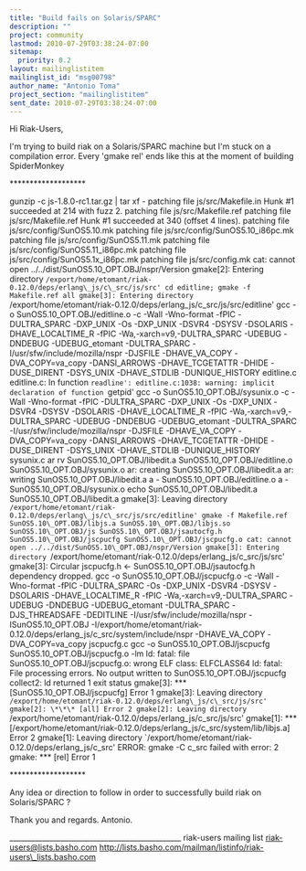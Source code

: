 ```yaml
---
title: "Build fails on Solaris/SPARC"
description: ""
project: community
lastmod: 2010-07-29T03:38:24-07:00
sitemap:
  priority: 0.2
layout: mailinglistitem
mailinglist_id: "msg00798"
author_name: "Antonio Toma"
project_section: "mailinglistitem"
sent_date: 2010-07-29T03:38:24-07:00
---
```



Hi Riak-Users,

I'm trying to build riak on a Solaris/SPARC machine but I'm stuck on a
compilation error. Every 'gmake rel' ends like this at the moment of
building SpiderMonkey

\*\*\*\*\*\*\*\*\*\*\*\*\*\*\*\*\*\*\*

gunzip -c js-1.8.0-rc1.tar.gz | tar xf -
patching file js/src/Makefile.in
Hunk #1 succeeded at 214 with fuzz 2.
patching file js/src/Makefile.ref
patching file js/src/Makefile.ref
Hunk #1 succeeded at 340 (offset 4 lines).
patching file js/src/config/SunOS5.10.mk
patching file js/src/config/SunOS5.10\_i86pc.mk
patching file js/src/config/SunOS5.11.mk
patching file js/src/config/SunOS5.11\_i86pc.mk
patching file js/src/config/SunOS5.1x\_i86pc.mk
patching file js/src/config.mk
cat: cannot open ../../dist/SunOS5.10\_OPT.OBJ/nspr/Version
gmake[2]: Entering directory
`/export/home/etomant/riak-0.12.0/deps/erlang\_js/c\_src/js/src'
cd editline; gmake -f Makefile.ref all
gmake[3]: Entering directory
`/export/home/etomant/riak-0.12.0/deps/erlang\_js/c\_src/js/src/editline'
gcc -o SunOS5.10\_OPT.OBJ/editline.o -c -Wall -Wno-format -fPIC
-DULTRA\_SPARC -DXP\_UNIX -Os -DXP\_UNIX -DSVR4 -DSYSV -DSOLARIS
-DHAVE\_LOCALTIME\_R -fPIC -Wa,-xarch=v9,-DULTRA\_SPARC -UDEBUG -DNDEBUG
-UDEBUG\_etomant -DULTRA\_SPARC -I/usr/sfw/include/mozilla/nspr -DJSFILE
-DHAVE\_VA\_COPY -DVA\_COPY=va\_copy -DANSI\_ARROWS -DHAVE\_TCGETATTR
-DHIDE -DUSE\_DIRENT -DSYS\_UNIX -DHAVE\_STDLIB -DUNIQUE\_HISTORY
editline.c
editline.c: In function `readline':
editline.c:1038: warning: implicit declaration of function `getpid'
gcc -o SunOS5.10\_OPT.OBJ/sysunix.o -c -Wall -Wno-format -fPIC
-DULTRA\_SPARC -DXP\_UNIX -Os -DXP\_UNIX -DSVR4 -DSYSV -DSOLARIS
-DHAVE\_LOCALTIME\_R -fPIC -Wa,-xarch=v9,-DULTRA\_SPARC -UDEBUG -DNDEBUG
-UDEBUG\_etomant -DULTRA\_SPARC -I/usr/sfw/include/mozilla/nspr -DJSFILE
-DHAVE\_VA\_COPY -DVA\_COPY=va\_copy -DANSI\_ARROWS -DHAVE\_TCGETATTR
-DHIDE -DUSE\_DIRENT -DSYS\_UNIX -DHAVE\_STDLIB -DUNIQUE\_HISTORY
sysunix.c
ar rv SunOS5.10\_OPT.OBJ/libedit.a SunOS5.10\_OPT.OBJ/editline.o
SunOS5.10\_OPT.OBJ/sysunix.o
ar: creating SunOS5.10\_OPT.OBJ/libedit.a
ar: writing SunOS5.10\_OPT.OBJ/libedit.a
a - SunOS5.10\_OPT.OBJ/editline.o
a - SunOS5.10\_OPT.OBJ/sysunix.o
echo SunOS5.10\_OPT.OBJ/libedit.a
SunOS5.10\_OPT.OBJ/libedit.a
gmake[3]: Leaving directory
`/export/home/etomant/riak-0.12.0/deps/erlang\_js/c\_src/js/src/editline'
gmake -f Makefile.ref SunOS5.10\_OPT.OBJ/libjs.a
SunOS5.10\_OPT.OBJ/libjs.so SunOS5.10\_OPT.OBJ/js
SunOS5.10\_OPT.OBJ/jsautocfg.h SunOS5.10\_OPT.OBJ/jscpucfg
SunOS5.10\_OPT.OBJ/jscpucfg.o
cat: cannot open ../../dist/SunOS5.10\_OPT.OBJ/nspr/Version
gmake[3]: Entering directory
`/export/home/etomant/riak-0.12.0/deps/erlang\_js/c\_src/js/src'
gmake[3]: Circular jscpucfg.h &lt;- SunOS5.10\_OPT.OBJ/jsautocfg.h
dependency dropped.
gcc -o SunOS5.10\_OPT.OBJ/jscpucfg.o -c -Wall -Wno-format -fPIC
-DULTRA\_SPARC -Os -DXP\_UNIX -DSVR4 -DSYSV -DSOLARIS -DHAVE\_LOCALTIME\_R
-fPIC -Wa,-xarch=v9,-DULTRA\_SPARC -UDEBUG -DNDEBUG -UDEBUG\_etomant
-DULTRA\_SPARC -DJS\_THREADSAFE -DEDITLINE
-I/usr/sfw/include/mozilla/nspr -ISunOS5.10\_OPT.OBJ
-I/export/home/etomant/riak-0.12.0/deps/erlang\_js/c\_src/system/include/nspr
-DHAVE\_VA\_COPY -DVA\_COPY=va\_copy jscpucfg.c
gcc -o SunOS5.10\_OPT.OBJ/jscpucfg SunOS5.10\_OPT.OBJ/jscpucfg.o -lm
ld: fatal: file SunOS5.10\_OPT.OBJ/jscpucfg.o: wrong ELF class: ELFCLASS64
ld: fatal: File processing errors. No output written to
SunOS5.10\_OPT.OBJ/jscpucfg
collect2: ld returned 1 exit status
gmake[3]: \*\*\* [SunOS5.10\_OPT.OBJ/jscpucfg] Error 1
gmake[3]: Leaving directory
`/export/home/etomant/riak-0.12.0/deps/erlang\_js/c\_src/js/src'
gmake[2]: \*\*\* [all] Error 2
gmake[2]: Leaving directory
`/export/home/etomant/riak-0.12.0/deps/erlang\_js/c\_src/js/src'
gmake[1]: \*\*\* 
[/export/home/etomant/riak-0.12.0/deps/erlang\_js/c\_src/system/lib/libjs.a]
Error 2
gmake[1]: Leaving directory
`/export/home/etomant/riak-0.12.0/deps/erlang\_js/c\_src'
ERROR: gmake -C c\_src failed with error: 2
gmake: \*\*\* [rel] Error 1

\*\*\*\*\*\*\*\*\*\*\*\*\*\*\*\*\*\*\*

Any idea or direction to follow in order to successfully build riak on
Solaris/SPARC ?

Thank you and regards.
Antonio.

\_\_\_\_\_\_\_\_\_\_\_\_\_\_\_\_\_\_\_\_\_\_\_\_\_\_\_\_\_\_\_\_\_\_\_\_\_\_\_\_\_\_\_\_\_\_\_
riak-users mailing list
riak-users@lists.basho.com
http://lists.basho.com/mailman/listinfo/riak-users\_lists.basho.com

